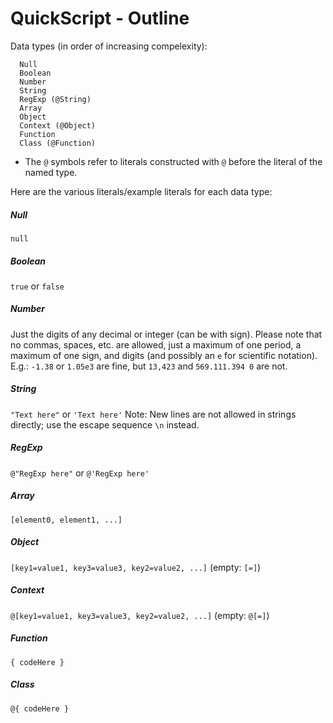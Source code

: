 # QuickScript - Outline

Data types (in order of increasing compelexity):
```
  Null
  Boolean
  Number
  String
  RegExp (@String)
  Array
  Object
  Context (@Object)
  Function
  Class (@Function)
```
* The `@` symbols refer to literals constructed with `@` before the literal of the named type.

Here are the various literals/example literals for each data type:

##### Null
`null`

##### Boolean
`true` or `false`

##### Number
Just the digits of any decimal or integer (can be with sign). Please note that no commas, spaces, etc. are allowed, just a maximum of one period, a maximum of one sign, and digits (and possibly an `e` for scientific notation).
E.g.:  `-1.38` or `1.05e3` are fine, but `13,423` and `569.111.394 0` are not.

##### String
`"Text here"` or `'Text here'`
Note: New lines are not allowed in strings directly; use the escape sequence `\n` instead.

##### RegExp
`@"RegExp here"` or `@'RegExp here'`

##### Array
`[element0, element1, ...]`

##### Object
`[key1=value1, key3=value3, key2=value2, ...]` (empty: `[=]`)

##### Context
`@[key1=value1, key3=value3, key2=value2, ...]` (empty: `@[=]`)

##### Function
`{ codeHere }`

##### Class
`@{ codeHere }`
